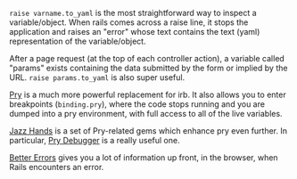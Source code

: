 `raise varname.to_yaml` is the most straightforward way to inspect a variable/object. When rails comes across a raise line, it stops the application and raises an "error" whose text contains the text (yaml) representation of the variable/object.

After a page request (at the top of each controller action), a variable called "params" exists containing the data submitted by the form or implied by the URL. `raise params.to_yaml` is also super useful.

[Pry](https://github.com/pry/pry) is a much more powerful replacement for irb. It also allows you to enter breakpoints (`binding.pry`), where the code stops running and you are dumped into a pry environment, with full access to all of the live variables.

[Jazz Hands](https://github.com/nixme/jazz_hands) is a set of Pry-related gems which enhance pry even further. In particular, [Pry Debugger](https://github.com/nixme/pry-debugger) is a really useful one.

[Better Errors](https://github.com/charliesome/better_errors) gives you a lot of information up front, in the browser, when Rails encounters an error.